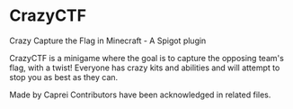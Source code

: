 # CrazyCTF
Crazy Capture the Flag in Minecraft - A Spigot plugin

CrazyCTF is a minigame where the goal is to capture the opposing team's flag, with a twist! Everyone has crazy kits and abilities and
will attempt to stop you as best as they can.

Made by Caprei
Contributors have been acknowledged in related files.

